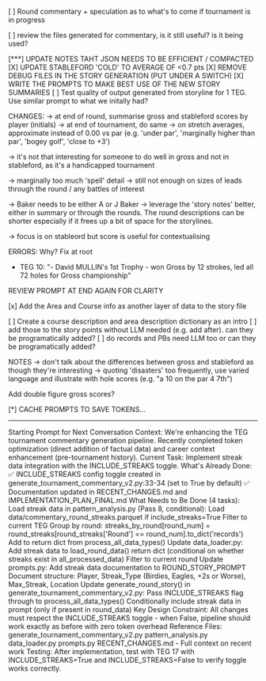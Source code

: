 [ ] Round commentary + speculation as to what's to come if tournament is in progress

[ ] review the files generated for commentary, is it still useful? is it being used?



[***] UPDATE NOTES TAHT JSON NEEDS TO BE EFFICIENT / COMPACTED
[X] UPDATE STABLEFORD 'COLD' TO AVERAGE OF <0.7 pts
[X] REMOVE DEBUG FILES IN THE STORY GENERATION (PUT UNDER A SWITCH)
[X] WRITE THE PROMPTS TO MAKE BEST USE OF THE NEW STORY SUMMARIES
[ ] Test quality of output generated from storyline for 1 TEG. Use similar prompt to what we initally had?

CHANGES:
-> at end of round, summarise gross and stableford scores by player (initials)
-> at end of tournament, do same
-> on stretch averages, approximate instead of 0.00 vs par (e.g. 'under par', 'marginally higher than par', 'bogey golf', 'close to +3')

-> it's not that interesting for someone to do well in gross and not in stableford, as it's a handicapped tournament

-> marginally too much 'spell' detail
-> still not enough on sizes of leads through the round / any battles of interest

-> Baker needs to be either A or J Baker
-> leverage the 'story notes' better, either in summary or through the rounds. The round descriptions can be shorter especially if it frees up a bit of space for the storylines.

-> focus is on stableord but score is useful for contextualising

ERRORS: Why? Fix at root

- TEG 10: "- David MULLIN's 1st Trophy - won Gross by 12 strokes, led all 72 holes for Gross championship"

REVIEW PROMPT AT END AGAIN FOR CLARITY


[x] Add the Area and Course info as another layer of data to the story file

[ ] Create a course description and area description dictionary as an intro
[ ] add those to the story points without LLM needed (e.g. add after). can they be programatically added?
[ ] do records and PBs need LLM too or can they be programatically added?


NOTES
-> don't talk about the differences between gross and stableford as though they're interesting
-> quoting 'disasters' too frequently, use varied language and illustrate with hole scores (e.g. "a 10 on the par 4 7th")

Add double figure gross scores?

[*] CACHE PROMPTS TO SAVE TOKENS...

----------------

Starting Prompt for Next Conversation
Context: We're enhancing the TEG tournament commentary generation pipeline. Recently completed token optimization (direct addition of factual data) and career context enhancement (pre-tournament history). Current Task: Implement streak data integration with the INCLUDE_STREAKS toggle. What's Already Done:
✅ INCLUDE_STREAKS config toggle created in generate_tournament_commentary_v2.py:33-34 (set to True by default)
✅ Documentation updated in RECENT_CHANGES.md and IMPLEMENTATION_PLAN_FINAL.md
What Needs to Be Done (4 tasks):
Load streak data in pattern_analysis.py (Pass 8, conditional):
Load data/commentary_round_streaks.parquet if include_streaks=True
Filter to current TEG
Group by round: streaks_by_round[round_num] = round_streaks[round_streaks['Round'] == round_num].to_dict('records')
Add to return dict from process_all_data_types()
Update data_loader.py:
Add streak data to load_round_data() return dict (conditional on whether streaks exist in all_processed_data)
Filter to current round
Update prompts.py:
Add streak data documentation to ROUND_STORY_PROMPT
Document structure: Player, Streak_Type (Birdies, Eagles, +2s or Worse), Max_Streak, Location
Update generate_round_story() in generate_tournament_commentary_v2.py:
Pass INCLUDE_STREAKS flag through to process_all_data_types()
Conditionally include streak data in prompt (only if present in round_data)
Key Design Constraint:
All changes must respect the INCLUDE_STREAKS toggle - when False, pipeline should work exactly as before with zero token overhead
Reference Files:
generate_tournament_commentary_v2.py
pattern_analysis.py
data_loader.py
prompts.py
RECENT_CHANGES.md - Full context on recent work
Testing: After implementation, test with TEG 17 with INCLUDE_STREAKS=True and INCLUDE_STREAKS=False to verify toggle works correctly.